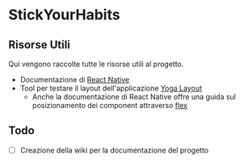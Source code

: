 # StickYourHabits

## Risorse Utili

Qui vengono raccolte tutte le risorse utili al progetto.

* Documentazione di [React Native](https://reactnative.dev/docs/getting-started)
* Tool per testare il layout dell'applicazione [Yoga Layout](https://yogalayout.com/)
  * Anche la documentazione di React Native offre una guida sul posizionamento dei component attraverso [flex](https://reactnative.dev/docs/flexbox)  

## Todo
- [ ] Creazione della wiki per la documentazione del progetto
